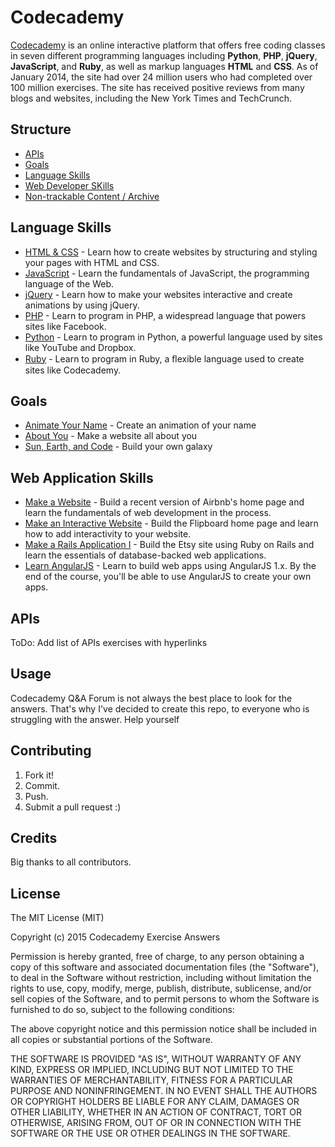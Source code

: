 # Codecademy

[Codecademy](http://www.codecademy.com/) is an online interactive platform that offers free coding classes in seven different programming languages including **Python**, **PHP**, **jQuery**, **JavaScript**, and **Ruby**, as well as markup languages **HTML** and **CSS**. As of January 2014, the site had over 24 million users who had completed over 100 million exercises. The site has received positive reviews from many blogs and websites, including the New York Times and TechCrunch.

## Structure
* [APIs](https://github.com/ummahusla/codecademy-exercise-answers/tree/master/APIs) 
* [Goals](https://github.com/ummahusla/codecademy-exercise-answers/tree/master/Goals) 
* [Language Skills](https://github.com/ummahusla/codecademy-exercise-answers/tree/master/Language%20Skills) 
* [Web Developer SKills](https://github.com/ummahusla/codecademy-exercise-answers/tree/master/Web%20Developer%20Skills) 
* [Non-trackable Content / Archive](https://github.com/ummahusla/codecademy-exercise-answers/tree/master/Non-Trackable%20Content) 



## Language Skills

* [HTML & CSS](http://www.codecademy.com/en/tracks/web) - Learn how to create websites by structuring and styling your pages with HTML and CSS. 
* [JavaScript](http://www.codecademy.com/en/tracks/javascript) - Learn the fundamentals of JavaScript, the programming language of the Web. 
* [jQuery](http://www.codecademy.com/en/tracks/jquery) - Learn how to make your websites interactive and create animations by using jQuery. 
* [PHP](http://www.codecademy.com/en/tracks/php) - Learn to program in PHP, a widespread language that powers sites like Facebook. 
* [Python](http://www.codecademy.com/en/tracks/python) - Learn to program in Python, a powerful language used by sites like YouTube and Dropbox. <br />
* [Ruby](http://www.codecademy.com/en/tracks/ruby) - Learn to program in Ruby, a ﬂexible language used to create sites like Codecademy.

## Goals

* [Animate Your Name](http://www.codecademy.com/en/goals/animate-your-name) - Create an animation of your name <br />
* [About You](http://www.codecademy.com/en/goals/web-beginner-en-3pc6w) - Make a website all about you <br />
* [Sun, Earth, and Code](http://www.codecademy.com/en/goals/web-beginner-en-ymqg0) - Build your own galaxy <br />

## Web Application Skills

* [Make a Website](http://www.codecademy.com/en/skills/make-a-website) - Build a recent version of Airbnb's home page and learn the fundamentals of web development in the process.<br />
* [Make an Interactive Website](http://www.codecademy.com/en/skills/make-an-interactive-website) - Build the Flipboard home page and learn how to add interactivity to your website.<br />
* [Make a Rails Application I](http://www.codecademy.com/en/learn/make-a-rails-app) - Build the Etsy site using Ruby on Rails and learn the essentials of database-backed web applications.<br />
* [Learn AngularJS](http://www.codecademy.com/en/learn/learn-angularjs) - Learn to build web apps using AngularJS 1.x. By the end of the course, you'll be able to use AngularJS to create your own apps.<br />

## APIs

ToDo: Add list of APIs exercises with hyperlinks

## Usage

Codecademy Q&A Forum is not always the best place to look for the answers. That's why I've decided to create this repo, to everyone who is struggling with the answer. Help yourself 

## Contributing

1. Fork it!
2. Commit.
3. Push.
5. Submit a pull request :)

## Credits

Big thanks to all contributors.

## License

The MIT License (MIT)

Copyright (c) 2015 Codecademy Exercise Answers

Permission is hereby granted, free of charge, to any person obtaining a copy
of this software and associated documentation files (the "Software"), to deal
in the Software without restriction, including without limitation the rights
to use, copy, modify, merge, publish, distribute, sublicense, and/or sell
copies of the Software, and to permit persons to whom the Software is
furnished to do so, subject to the following conditions:

The above copyright notice and this permission notice shall be included in all
copies or substantial portions of the Software.

THE SOFTWARE IS PROVIDED "AS IS", WITHOUT WARRANTY OF ANY KIND, EXPRESS OR
IMPLIED, INCLUDING BUT NOT LIMITED TO THE WARRANTIES OF MERCHANTABILITY,
FITNESS FOR A PARTICULAR PURPOSE AND NONINFRINGEMENT. IN NO EVENT SHALL THE
AUTHORS OR COPYRIGHT HOLDERS BE LIABLE FOR ANY CLAIM, DAMAGES OR OTHER
LIABILITY, WHETHER IN AN ACTION OF CONTRACT, TORT OR OTHERWISE, ARISING FROM,
OUT OF OR IN CONNECTION WITH THE SOFTWARE OR THE USE OR OTHER DEALINGS IN THE
SOFTWARE.

